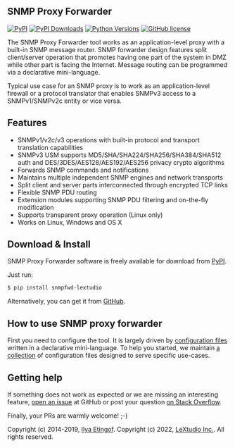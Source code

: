 
SNMP Proxy Forwarder
--------------------

[![PyPI](https://img.shields.io/pypi/v/snmpfwd-lextudio.svg?maxAge=2592000)](https://pypi.org/project/snmpfwd-lextudio)
[![PyPI Downloads](https://img.shields.io/pypi/dd/snmpfwd-lextudio)](https://pypi.python.org/pypi/snmpfwd-lextudio/)
[![Python Versions](https://img.shields.io/pypi/pyversions/snmpfwd-lextudio.svg)](https://pypi.org/project/snmpfwd-lextudio/)
[![GitHub license](https://img.shields.io/badge/license-BSD-blue.svg)](https://raw.githubusercontent.com/lextudio/snmpfwd/master/LICENSE.txt)

The SNMP Proxy Forwarder tool works as an application-level proxy with a built-in
SNMP message router. SNMP forwarder design features split client/server operation
that promotes having one part of the system in DMZ while other part is 
facing the Internet. Message routing can be programmed via a declarative
mini-language.

Typical use case for an SNMP proxy is to work as an application-level firewall
or a protocol translator that enables SNMPv3 access to a SNMPv1/SNMPv2c
entity or vice versa.

Features
--------

* SNMPv1/v2c/v3 operations with built-in protocol and transport translation capabilities
* SNMPv3 USM supports MD5/SHA/SHA224/SHA256/SHA384/SHA512 auth and
  DES/3DES/AES128/AES192/AES256 privacy crypto algorithms
* Forwards SNMP commands and notifications
* Maintains multiple independent SNMP engines and network transports
* Split client and server parts interconnected through encrypted TCP links
* Flexible SNMP PDU routing
* Extension modules supporting SNMP PDU filtering and on-the-fly modification
* Supports transparent proxy operation (Linux only)
* Works on Linux, Windows and OS X

Download & Install
------------------

SNMP Proxy Forwarder software is freely available for download from
[PyPI](https://pypi.org/project/snmpfwd-lextudio).

Just run:

```bash
$ pip install snmpfwd-lextudio
```

Alternatively, you can get it from [GitHub](https://github.com/lextudio/snmpfwd/releases).

How to use SNMP proxy forwarder
-------------------------------

First you need to configure the tool. It is largely driven by
[configuration files](https://www.pysnmp.com/snmpfwd/configuration/index.html)
written in a declarative mini-language. To help you started, we maintain
[a collection](https://www.pysnmp.com/snmpfwd/configuration/index.html#examples)
of configuration files designed to serve specific use-cases.

Getting help
------------

If something does not work as expected or we are missing an interesting feature,
[open an issue](https://github.com/lextudio/pysnmp/issues) at GitHub or
post your question [on Stack Overflow](https://stackoverflow.com/questions/ask).

Finally, your PRs are warmly welcome! ;-)

Copyright (c) 2014-2019, [Ilya Etingof](mailto:etingof@gmail.com).
Copyright (c) 2022, [LeXtudio Inc.](mailto:support@lextudio.com).
All rights reserved.
